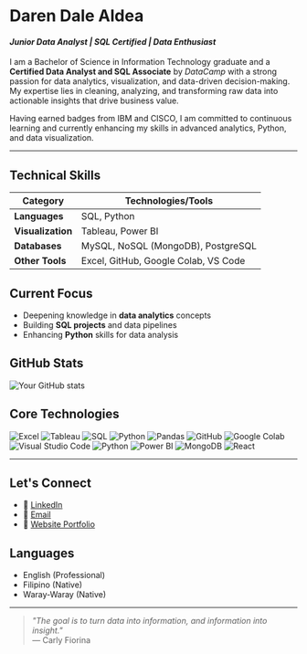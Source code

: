 # **Daren Dale Aldea**  
#### *Junior Data Analyst | SQL Certified | Data Enthusiast*

I am a Bachelor of Science in Information Technology graduate and a **Certified Data Analyst and SQL Associate** by *DataCamp* with a strong passion for data analytics, visualization, and data-driven decision-making. My expertise lies in cleaning, analyzing, and transforming raw data into actionable insights that drive business value. 

Having earned badges from IBM and CISCO, I am committed to continuous learning and currently enhancing my skills in advanced analytics, Python, and data visualization.

---

## **Technical Skills**
| Category       | Technologies/Tools                          |
|----------------|---------------------------------------------|
| **Languages**  | SQL, Python                                 |
| **Visualization** | Tableau, Power BI                        |
| **Databases**  | MySQL, NoSQL (MongoDB), PostgreSQL          |
| **Other Tools**| Excel, GitHub, Google Colab, VS Code       |

## **Current Focus**
- Deepening knowledge in **data analytics** concepts
- Building **SQL projects** and data pipelines
- Enhancing **Python** skills for data analysis

## **GitHub Stats**
![Your GitHub stats](https://github-readme-stats.vercel.app/api?username=legendaren-arc&show_icons=true&theme=tokyonight&hide_border=true)


## **Core Technologies**
![Excel](https://img.shields.io/badge/Excel-217346?style=for-the-badge&logo=microsoft-excel&logoColor=white)
![Tableau](https://img.shields.io/badge/Tableau-E97627?style=for-the-badge&logo=tableau&logoColor=white)
![SQL](https://img.shields.io/badge/SQL-4479A1?style=for-the-badge&logo=postgresql&logoColor=white) ![Python](https://img.shields.io/badge/Python-3776AB?style=for-the-badge&logo=python&logoColor=white)
![Pandas](https://img.shields.io/badge/Pandas-150458?style=for-the-badge&logo=pandas&logoColor=white)
![GitHub](https://img.shields.io/badge/GitHub-181717?style=for-the-badge&logo=github&logoColor=white)
![Google Colab](https://img.shields.io/badge/GoogleColab-F9AB00?style=for-the-badge&logo=googlecolab&logoColor=white)
![Visual Studio Code](https://img.shields.io/badge/VS%20Code-007ACC?style=for-the-badge&logo=visualstudiocode&logoColor=white)
![Python](https://img.shields.io/badge/Python-3776AB?style=for-the-badge&logo=python&logoColor=white)
![Power BI](https://img.shields.io/badge/PowerBI-F2C811?style=for-the-badge&logo=powerbi&logoColor=black)
![MongoDB](https://img.shields.io/badge/MongoDB-47A248?style=for-the-badge&logo=mongodb&logoColor=white)
![React](https://img.shields.io/badge/React-20232A?style=for-the-badge&logo=react&logoColor=61DAFB)

---

## **Let's Connect**
- 💼 [LinkedIn](https://linkedin.com/in/daren-dale-aldea)
- 📧 [Email](mailto:aldeadarendale@gmail.com)
- 📂 [Website Portfolio]([https://www.datacamp.com/portfolio/aldeadarendale](https://aldeadaren-websiteportfolio.framer.website/))

## **Languages**
- English (Professional)
- Filipino (Native)
- Waray-Waray (Native)

---

> *"The goal is to turn data into information, and information into insight."*  
> — Carly Fiorina
